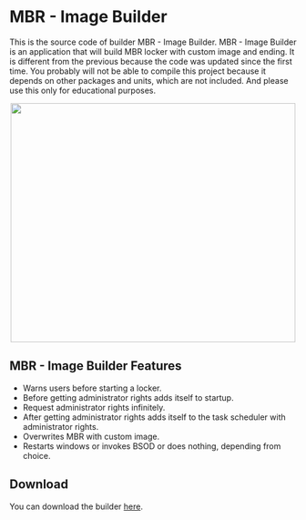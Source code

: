 # MBR - Image Builder

This is the source code of builder MBR - Image Builder. MBR - Image Builder is an application that will build MBR locker with custom image and ending. It is different from the previous because the code was updated since the first time. You probably will not be able to compile this project because it depends on other packages and units, which are not included. And please use this only for educational purposes.

<p align="center"><img width="500" height="420" src="https://i.imgur.com/x01manr.png"></p>

## MBR - Image Builder Features

- Warns users before starting a locker.
- Before getting administrator rights adds itself to startup.
- Request administrator rights infinitely.
- After getting administrator rights adds itself to the task scheduler with administrator rights.
- Overwrites MBR with custom image.
- Restarts windows or invokes BSOD or does nothing, depending from choice.

## Download

You can download the builder [here](https://github.com/WobbyChip/Delphi/raw/master/MBR%20-%20Image%20Builder/MBR_Image_Builder.exe).